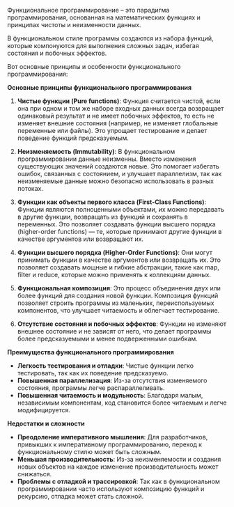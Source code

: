 Функциональное программирование – это парадигма программирования, основанная на математических функциях и принципах чистоты и неизменности данных. 

В функциональном стиле программы создаются из набора функций, которые компонуются для выполнения сложных задач, избегая состояния и побочных эффектов.

Вот основные принципы и особенности функционального программирования:

**Основные принципы функционального программирования**

1. **Чистые функции (Pure functions)**: Функция считается чистой, если она при одном и том же наборе входных данных всегда возвращает одинаковый результат и не имеет побочных эффектов, то есть не изменяет внешние состояния (например, не изменяет глобальные переменные или файлы). Это упрощает тестирование и делает поведение функций предсказуемым.

2. **Неизменяемость (Immutability)**: В функциональном программировании данные неизменны. Вместо изменения существующих значений создаются новые. Это помогает избегать ошибок, связанных с состоянием, и улучшает параллелизм, так как неизменяемые данные можно безопасно использовать в разных потоках.

3. **Функции как объекты первого класса (First-Class Functions)**: Функции являются полноценными объектами, их можно передавать в другие функции, возвращать из функций и сохранять в переменных. Это позволяет создавать функции высшего порядка (higher-order functions) — те, которые принимают другие функции в качестве аргументов или возвращают их.

4. **Функции высшего порядка (Higher-Order Functions)**: Они могут принимать функции в качестве аргументов или возвращать их. Это позволяет создавать мощные и гибкие абстракции, такие как map, filter и reduce, которые можно применять к коллекциям данных.

5. **Функциональная композиция**: Это процесс объединения двух или более функций для создания новой функции. Композиция функций позволяет строить программы из маленьких, переиспользуемых компонентов, что улучшает читаемость и облегчает тестирование.

6. **Отсутствие состояния и побочных эффектов**: Функции не изменяют внешнее состояние и не зависят от него, что делает программы более предсказуемыми и менее подверженными ошибкам.

  

**Преимущества функционального программирования**

- **Легкость тестирования и отладки**: Чистые функции легко тестировать, так как их поведение предсказуемо.
- **Повышенная параллелизация**: Из-за отсутствия изменяемого состояния, программы легче распараллеливать.
- **Повышенная читаемость и модульность**: Благодаря малым, независимым компонентам, код становится более читаемым и легче модифицируется.

**Недостатки и сложности**

- **Преодоление императивного мышления**: Для разработчиков, привыкших к императивному программированию, переход к функциональному стилю может быть сложным.
- **Меньшая производительность**: Из-за неизменяемости и создания новых объектов на каждое изменение производительность может снижаться.
- **Проблемы с отладкой и трассировкой**: Так как в функциональном программировании часто используют композицию функций и рекурсию, отладка может стать сложной.